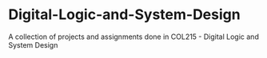 # Digital-Logic-and-System-Design
 A collection of projects and assignments done in COL215 - Digital Logic and System Design
